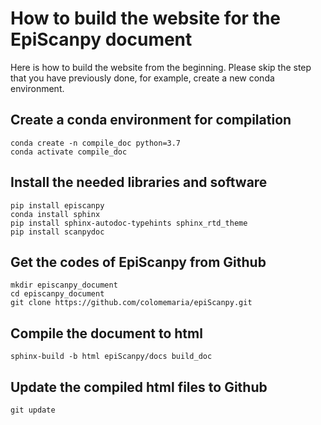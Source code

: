 # How to build the website for the EpiScanpy document

Here is how to build the website from the beginning. Please skip the step that you have previously done, for example, create a new conda environment.

## Create a conda environment for compilation

```
conda create -n compile_doc python=3.7
conda activate compile_doc

```

## Install the needed libraries and software
```
pip install episcanpy
conda install sphinx
pip install sphinx-autodoc-typehints sphinx_rtd_theme
pip install scanpydoc
```

## Get the codes of EpiScanpy from Github
```
mkdir episcanpy_document
cd episcanpy_document
git clone https://github.com/colomemaria/epiScanpy.git
```

## Compile the document to html
```
sphinx-build -b html epiScanpy/docs build_doc
```

## Update the compiled html files to Github
```
git update
```
